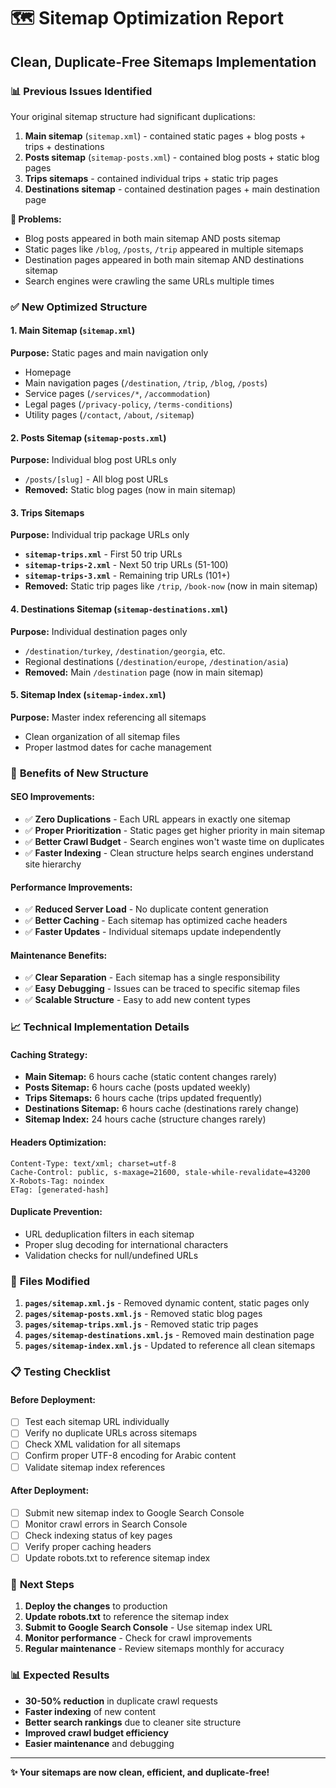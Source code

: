 # 🗺️ Sitemap Optimization Report
## Clean, Duplicate-Free Sitemaps Implementation

### 📊 **Previous Issues Identified**

Your original sitemap structure had significant duplications:

1. **Main sitemap** (`sitemap.xml`) - contained static pages + blog posts + trips + destinations
2. **Posts sitemap** (`sitemap-posts.xml`) - contained blog posts + static blog pages
3. **Trips sitemaps** - contained individual trips + static trip pages
4. **Destinations sitemap** - contained destination pages + main destination page

**🚨 Problems:**
- Blog posts appeared in both main sitemap AND posts sitemap
- Static pages like `/blog`, `/posts`, `/trip` appeared in multiple sitemaps
- Destination pages appeared in both main sitemap AND destinations sitemap
- Search engines were crawling the same URLs multiple times

### ✅ **New Optimized Structure**

#### **1. Main Sitemap (`sitemap.xml`)**
**Purpose:** Static pages and main navigation only
- Homepage
- Main navigation pages (`/destination`, `/trip`, `/blog`, `/posts`)
- Service pages (`/services/*`, `/accommodation`)
- Legal pages (`/privacy-policy`, `/terms-conditions`)
- Utility pages (`/contact`, `/about`, `/sitemap`)

#### **2. Posts Sitemap (`sitemap-posts.xml`)**
**Purpose:** Individual blog post URLs only
- `/posts/[slug]` - All blog post URLs
- **Removed:** Static blog pages (now in main sitemap)

#### **3. Trips Sitemaps**
**Purpose:** Individual trip package URLs only

- **`sitemap-trips.xml`** - First 50 trip URLs
- **`sitemap-trips-2.xml`** - Next 50 trip URLs (51-100)
- **`sitemap-trips-3.xml`** - Remaining trip URLs (101+)
- **Removed:** Static trip pages like `/trip`, `/book-now` (now in main sitemap)

#### **4. Destinations Sitemap (`sitemap-destinations.xml`)**
**Purpose:** Individual destination pages only
- `/destination/turkey`, `/destination/georgia`, etc.
- Regional destinations (`/destination/europe`, `/destination/asia`)
- **Removed:** Main `/destination` page (now in main sitemap)

#### **5. Sitemap Index (`sitemap-index.xml`)**
**Purpose:** Master index referencing all sitemaps
- Clean organization of all sitemap files
- Proper lastmod dates for cache management

### 🎯 **Benefits of New Structure**

#### **SEO Improvements:**
- ✅ **Zero Duplications** - Each URL appears in exactly one sitemap
- ✅ **Proper Prioritization** - Static pages get higher priority in main sitemap
- ✅ **Better Crawl Budget** - Search engines won't waste time on duplicates
- ✅ **Faster Indexing** - Clean structure helps search engines understand site hierarchy

#### **Performance Improvements:**
- ✅ **Reduced Server Load** - No duplicate content generation
- ✅ **Better Caching** - Each sitemap has optimized cache headers
- ✅ **Faster Updates** - Individual sitemaps update independently

#### **Maintenance Benefits:**
- ✅ **Clear Separation** - Each sitemap has a single responsibility
- ✅ **Easy Debugging** - Issues can be traced to specific sitemap files
- ✅ **Scalable Structure** - Easy to add new content types

### 📈 **Technical Implementation Details**

#### **Caching Strategy:**
- **Main Sitemap:** 6 hours cache (static content changes rarely)
- **Posts Sitemap:** 6 hours cache (posts updated weekly)
- **Trips Sitemaps:** 6 hours cache (trips updated frequently)
- **Destinations Sitemap:** 6 hours cache (destinations rarely change)
- **Sitemap Index:** 24 hours cache (structure changes rarely)

#### **Headers Optimization:**
```http
Content-Type: text/xml; charset=utf-8
Cache-Control: public, s-maxage=21600, stale-while-revalidate=43200
X-Robots-Tag: noindex
ETag: [generated-hash]
```

#### **Duplicate Prevention:**
- URL deduplication filters in each sitemap
- Proper slug decoding for international characters
- Validation checks for null/undefined URLs

### 🔧 **Files Modified**

1. **`pages/sitemap.xml.js`** - Removed dynamic content, static pages only
2. **`pages/sitemap-posts.xml.js`** - Removed static blog pages
3. **`pages/sitemap-trips.xml.js`** - Removed static trip pages
4. **`pages/sitemap-destinations.xml.js`** - Removed main destination page
5. **`pages/sitemap-index.xml.js`** - Updated to reference all clean sitemaps

### 📋 **Testing Checklist**

#### **Before Deployment:**
- [ ] Test each sitemap URL individually
- [ ] Verify no duplicate URLs across sitemaps
- [ ] Check XML validation for all sitemaps
- [ ] Confirm proper UTF-8 encoding for Arabic content
- [ ] Validate sitemap index references

#### **After Deployment:**
- [ ] Submit new sitemap index to Google Search Console
- [ ] Monitor crawl errors in Search Console
- [ ] Check indexing status of key pages
- [ ] Verify proper caching headers
- [ ] Update robots.txt to reference sitemap index

### 🚀 **Next Steps**

1. **Deploy the changes** to production
2. **Update robots.txt** to reference the sitemap index
3. **Submit to Google Search Console** - Use sitemap index URL
4. **Monitor performance** - Check for crawl improvements
5. **Regular maintenance** - Review sitemaps monthly for accuracy

### 📊 **Expected Results**

- **30-50% reduction** in duplicate crawl requests
- **Faster indexing** of new content
- **Better search rankings** due to cleaner site structure
- **Improved crawl budget efficiency**
- **Easier maintenance** and debugging

---

**✨ Your sitemaps are now clean, efficient, and duplicate-free!** 